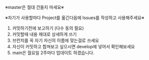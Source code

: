 
※master은 절대 건들지 마세요※

※자기가 사용할마다 Project를 옮긴다음에 Issues를 작성하고 사용해주세요※

1. 커밋하기전에 보고하기 (다수 동의 필요)
2. 커밋할때 내용 제대로 상세하게 쓰기
3. 브런치를 꼭 자기 자신의 이름에 맞는걸로 쓰세요
4. 자신이 커밋하고 합쳐보고 싶으시면 develop에 넣어서 확인해보세요
5. main은 월요일 2주마다 업데이트 하겠습니다.
